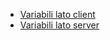 - [Variabili lato client](Sorgenti/DOC/TA/B£AMO/LOBASE_11A)
- [Variabili lato server](Sorgenti/DOC/TA/B£AMO/LOBASE_11B)
